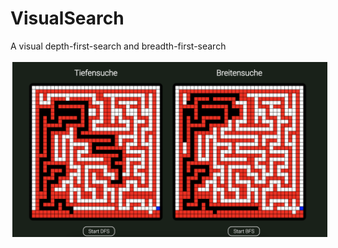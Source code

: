 # VisualSearch
A visual depth-first-search and breadth-first-search

<img src="Screenshot.png" width="1000" alt="" style="margin:3px" align="center">
